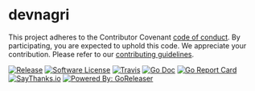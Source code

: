 # devnagri



This project adheres to the Contributor Covenant [code of conduct](./.github/CODE_OF_CONDUCT.md). By participating, you are expected to uphold this code. 
We appreciate your contribution. Please refer to our [contributing guidelines](./.github/CONTRIBUTING.md). 
 
[![Release](https://img.shields.io/github/release/abhi18av/devnagri-cli.svg?style=flat-square)](https://github.com/abhi18av/devnagri.releases/latest) 
[![Software License](https://img.shields.io/badge/license-MIT-brightgreen.svg?style=flat-square)](LICENSE.md) 
[![Travis](https://img.shields.io/travis/abhi18av/devnagri-cli.svg?style=flat-square)](https://travis-ci.org/abhi18av/devnagri-cli) 
[![Go Doc](https://img.shields.io/badge/godoc-reference-blue.svg?style=flat-square)](https://godoc.org/github.com/abhi18av/devnagri-cli)
[![Go Report Card](https://goreportcard.com/badge/github.com/abhi18av/devnagri-cli)](https://goreportcard.com/report/github.com/abhi18av/devnagri-cli)
[![SayThanks.io](https://img.shields.io/badge/SayThanks.io-%E2%98%BC-1EAEDB.svg?style=flat-square)](https://saythanks.io/to/devnagri-cli) 
[![Powered By: GoReleaser](https://img.shields.io/badge/powered%20by-goreleaser-green.svg?style=flat-square)](https://github.com/goreleaser) 


